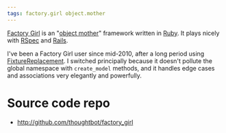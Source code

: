 ```yaml
---
tags: factory.girl object.mother
---
```


[Factory Girl](/wiki/Factory_Girl) is an "[object mother](/wiki/object_mother)" framework written in [Ruby](/wiki/Ruby). It plays nicely with [RSpec](/wiki/RSpec) and [Rails](/wiki/Rails).

I've been a Factory Girl user since mid-2010, after a long period using [FixtureReplacement](/wiki/FixtureReplacement). I switched principally because it doesn't pollute the global namespace with `create_model` methods, and it handles edge cases and associations very elegantly and powerfully.

# Source code repo

-   <http://github.com/thoughtbot/factory_girl>

